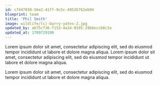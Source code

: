 ```yaml
---
id: c7447030-56e2-41ff-9c5c-49526762eb94
blueprint: team
title: 'Phil Smith'
image: wildlife/(c)-barry-yates-2.jpg
updated_by: a675cf36-f153-4a24-9195-29b6eccb8c3a
updated_at: 1709729190
---
```

Lorem ipsum dolor sit amet, consectetur adipiscing elit, sed do eiusmod tempor incididunt ut labore et dolore magna aliqua. Lorem ipsum dolor sit amet, consectetur adipiscing elit, sed do eiusmod tempor incididunt ut labore et dolore magna aliqua. 

Lorem ipsum dolor sit amet, consectetur adipiscing elit, sed do eiusmod tempor incididunt ut labore et dolore magna aliqua.